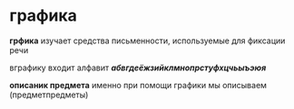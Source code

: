 # графика

**грфика** изучает средства письменности, используемые 
для фиксации речи 

вграфику входит алфавит 
**_абвгдеёжзийклмнопрстуфхцчьыъэюя_**

**описаник предмета** именно при помощи графики мы 
описываем (предметпредметы)
